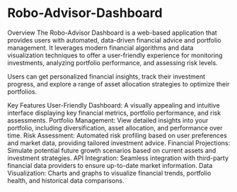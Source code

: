 # Robo-Advisor-Dashboard

Overview
The Robo-Advisor Dashboard is a web-based application that provides users with automated, data-driven financial advice and portfolio management. It leverages modern financial algorithms and data visualization techniques to offer a user-friendly experience for monitoring investments, analyzing portfolio performance, and assessing risk levels.

Users can get personalized financial insights, track their investment progress, and explore a range of asset allocation strategies to optimize their portfolios.

Key Features
User-Friendly Dashboard: A visually appealing and intuitive interface displaying key financial metrics, portfolio performance, and risk assessments.
Portfolio Management: View detailed insights into your portfolio, including diversification, asset allocation, and performance over time.
Risk Assessment: Automated risk profiling based on user preferences and market data, providing tailored investment advice.
Financial Projections: Simulate potential future growth scenarios based on current assets and investment strategies.
API Integration: Seamless integration with third-party financial data providers to ensure up-to-date market information.
Data Visualization: Charts and graphs to visualize financial trends, portfolio health, and historical data comparisons.

